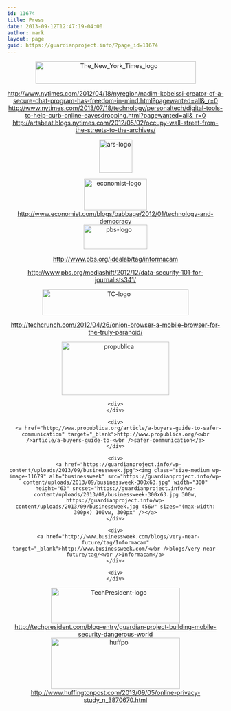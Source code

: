 ```yaml
---
id: 11674
title: Press
date: 2013-09-12T12:47:19-04:00
author: mark
layout: page
guid: https://guardianproject.info/?page_id=11674
---
```

<p style="text-align: center;">
  <a href="http://www.nytimes.com/2013/07/18/technology/personaltech/digital-tools-to-help-curb-online-eavesdropping.html?pagewanted=all&_r=0"><img style="border: 0px none;" alt="The_New_York_Times_logo" src="https://guardianproject.info/wp-content/uploads/2013/09/The_New_York_Times_logo-300x44.png" width="373" height="52" /></a>
</p>

<div style="text-align: center;">
  <a href="http://www.nytimes.com/2012/04/18/nyregion/nadim-kobeissi-creator-of-a-secure-chat-program-has-freedom-in-mind.html" target="_blank">http://www.nytimes.com/2012/04/18/nyregion/nadim-kobeissi-creator-of-a-secure-chat-program-has-freedom-in-mind.html?<wbr />pagewanted=all&_r=0</a>
</div>

<div style="text-align: center;">
  <a href="http://www.nytimes.com/2013/07/18/technology/personaltech/digital-tools-to-help-curb-online-eavesdropping.html?pagewanted=all&_r=0" target="_blank">http://www.nytimes.com/2013/<wbr />07/18/technology/personaltech/<wbr />digital-tools-to-help-curb-<wbr />online-eavesdropping.html?<wbr />pagewanted=all&_r=0</a><br /> <a href="http://artsbeat.blogs.nytimes.com/2012/05/02/occupy-wall-street-from-the-streets-to-the-archives/" target="_blank">http://artsbeat.blogs.nytimes.<wbr />com/2012/05/02/occupy-wall-<wbr />street-from-the-streets-to-<wbr />the-archives/</a></p> 
  
  <p style="text-align: center;">
    <a href="http://arstechnica.com/information-technology/2011/04/for-paranoid-androids-guardian-project-supplies-smartphone-security/" target="_blank"><img style="border: 0px none;" alt="ars-logo" src="https://guardianproject.info/wp-content/uploads/2013/09/ars-logo-300x300.png" width="77" height="77" /></a>
  </p>
  
  <p style="text-align: center;">
    <a href="http://www.economist.com/blogs/babbage/2012/01/technology-and-democracy" target="_blank"><img class="aligncenter" alt="economist-logo" src="https://guardianproject.info/wp-content/uploads/2013/09/274178_ekonomist_orig.jpg" width="146" height="73" /></a><br /> <a href="http://www.economist.com/blogs/babbage/2012/01/technology-and-democracy" target="_blank">http://www.<wbr />economist.com/blogs/babbage/<wbr />2012/01/technology-and-<wbr />democracy</a><br /> <a href="http://www.pbs.org/mediashift/2012/12/data-security-101-for-journalists341/" target="_blank"><img style="border: 0px none;" alt="pbs-logo" src="https://guardianproject.info/wp-content/uploads/2013/09/PBS_logo.png" width="148" height="57" /></a>
  </p>
  
  <div style="text-align: center;">
    <a href="http://www.pbs.org/idealab/tag/informacam" target="_blank">http://www.pbs.org/idealab/<wbr />tag/informacam</a>
  </div>
  
  <p style="text-align: center;">
    <a href="http://www.pbs.org/mediashift/2012/12/data-security-101-for-journalists341/" target="_blank">http://www.pbs.org/mediashift/<wbr />2012/12/data-security-101-for-<wbr />journalists341/</a>
  </p>
  
  <p style="text-align: center;">
    <a href="http://techcrunch.com/2012/04/26/onion-browser-a-mobile-browser-for-the-truly-paranoid/" target="_blank"><img style="border: 0px none;" alt="TC-logo" src="https://guardianproject.info/wp-content/uploads/2013/09/tc-techcrunch_logo-620x240.png" width="340" height="60" /></a>
  </p>
  
  <p style="text-align: center;">
    <a href="http://techcrunch.com/2012/04/26/onion-browser-a-mobile-browser-for-the-truly-paranoid/" target="_blank">http://techcrunch.com/2012/04/<wbr />26/onion-browser-a-mobile-<wbr />browser-for-the-truly-<wbr />paranoid/</a>
  </p>
  
  <div style="text-align: center;">
    <div>
      <a href="https://guardianproject.info/wp-content/uploads/2013/09/propublica.jpg"><img class="size-medium wp-image-11681 alignnone" alt="propublica" src="https://guardianproject.info/wp-content/uploads/2013/09/propublica.jpg" width="250" height="124" /></a>
    </div>
    
    <div>
    </div>
    
    <div>
      <a href="http://www.propublica.org/article/a-buyers-guide-to-safer-communication" target="_blank">http://www.propublica.org/<wbr />article/a-buyers-guide-to-<wbr />safer-communication</a>
    </div>
    
    <div>
      <a href="https://guardianproject.info/wp-content/uploads/2013/09/businessweek.jpg"><img class="size-medium wp-image-11679" alt="businessweek" src="https://guardianproject.info/wp-content/uploads/2013/09/businessweek-300x63.jpg" width="300" height="63" srcset="https://guardianproject.info/wp-content/uploads/2013/09/businessweek-300x63.jpg 300w, https://guardianproject.info/wp-content/uploads/2013/09/businessweek.jpg 456w" sizes="(max-width: 300px) 100vw, 300px" /></a>
    </div>
    
    <div>
      <a href="http://www.businessweek.com/blogs/very-near-future/tag/Informacam" target="_blank">http://www.businessweek.com/<wbr />blogs/very-near-future/tag/<wbr />Informacam</a>
    </div>
    
    <div>
    </div>
  </div>
  
  <div style="text-align: center;">
    <a href="https://guardianproject.info/wp-content/uploads/2013/09/TechPresident-logo.jpg"><img class="size-medium wp-image-11682 alignnone" alt="TechPresident-logo" src="https://guardianproject.info/wp-content/uploads/2013/09/TechPresident-logo-300x82.jpg" width="300" height="82" srcset="https://guardianproject.info/wp-content/uploads/2013/09/TechPresident-logo-300x82.jpg 300w, https://guardianproject.info/wp-content/uploads/2013/09/TechPresident-logo.jpg 320w" sizes="(max-width: 300px) 100vw, 300px" /></a>
  </div>
  
  <div style="text-align: center;">
    <a href="http://techpresident.com/blog-entry/guardian-project-building-mobile-security-dangerous-world" target="_blank">http://techpresident.com/blog-<wbr />entry/guardian-project-<wbr />building-mobile-security-<wbr />dangerous-world</a>
  </div>
  
  <div style="text-align: center;">
  </div>
  
  <div style="text-align: center;">
    <a href="https://guardianproject.info/wp-content/uploads/2013/09/huffpo.jpeg"><img class="size-medium wp-image-11680 alignnone" alt="huffpo" src="https://guardianproject.info/wp-content/uploads/2013/09/huffpo-300x119.jpeg" width="300" height="119" srcset="https://guardianproject.info/wp-content/uploads/2013/09/huffpo-300x119.jpeg 300w, https://guardianproject.info/wp-content/uploads/2013/09/huffpo.jpeg 311w" sizes="(max-width: 300px) 100vw, 300px" /></a>
  </div>
  
  <div style="text-align: center;">
    <a href="http://www.huffingtonpost.com/2013/09/05/online-privacy-study_n_3870670.html" target="_blank">http://www.huffingtonpost.com/<wbr />2013/09/05/online-privacy-<wbr />study_n_3870670.html</a>
  </div>
</div>